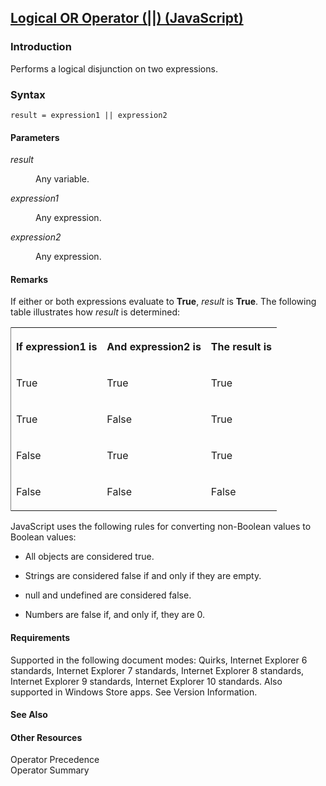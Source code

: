 ## [Logical OR Operator (||) (JavaScript)](Logical-OR-Operator.html)

### Introduction 

 Performs a logical disjunction on two expressions.

### Syntax 

```
result = expression1 || expression2
```

#### Parameters 

<div id="sectionSection0" class="section" name="collapseableSection" style="" expanded="true">
  <dl class="authored">
    <dt>
      <i xmlns:util="util">result</i>
    </dt>
    <dd>
      <p xmlns:util="util">
        Any variable.
      </p>
    </dd>
    <dt>
      <i xmlns:util="util">expression1</i>
    </dt>
    <dd>
      <p xmlns:util="util">
        Any expression.
      </p>
    </dd>
    <dt>
      <i xmlns:util="util">expression2</i>
    </dt>
    <dd>
      <p xmlns:util="util">
        Any expression.
      </p>
    </dd>
  </dl>
</div>

#### Remarks 

<div id="languageReferenceRemarksSection" class="section" name="collapseableSection" style="">
  <p xmlns:util="util">
    If either or both expressions evaluate to <b>True</b>, <i>result</i> is <b>True</b>. The following table illustrates how <i>result</i> is determined:
  </p>
  <div class="caption"></div>
  <div class="tableSection">
    <table width="50%" cellspacing="2" cellpadding="5" frame="lhs">
      <tr>
        <th>
          <p xmlns:util="util">
            If <span class="code">expression1</span> is
          </p>
        </th>
        <th>
          <p xmlns:util="util">
            And <span class="code">expression2</span> is
          </p>
        </th>
        <th>
          <p xmlns:util="util">
            The <span class="code">result</span> is
          </p>
        </th>
      </tr>
      <tr>
        <td>
          <p xmlns:util="util">
            True
          </p>
        </td>
        <td>
          <p xmlns:util="util">
            True
          </p>
        </td>
        <td>
          <p xmlns:util="util">
            True
          </p>
        </td>
      </tr>
      <tr>
        <td>
          <p xmlns:util="util">
            True
          </p>
        </td>
        <td>
          <p xmlns:util="util">
            False
          </p>
        </td>
        <td>
          <p xmlns:util="util">
            True
          </p>
        </td>
      </tr>
      <tr>
        <td>
          <p xmlns:util="util">
            False
          </p>
        </td>
        <td>
          <p xmlns:util="util">
            True
          </p>
        </td>
        <td>
          <p xmlns:util="util">
            True
          </p>
        </td>
      </tr>
      <tr>
        <td>
          <p xmlns:util="util">
            False
          </p>
        </td>
        <td>
          <p xmlns:util="util">
            False
          </p>
        </td>
        <td>
          <p xmlns:util="util">
            False
          </p>
        </td>
      </tr>
    </table>
  </div>
  <p xmlns:util="util">
    JavaScript uses the following rules for converting non-Boolean values to Boolean values:
  </p>
  <ul xmlns:util="util">
    <li>
      <p>
        All objects are considered true.
      </p>
    </li>
    <li>
      <p>
        Strings are considered false if and only if they are empty.
      </p>
    </li>
    <li>
      <p>
        <span sdata="langKeyword" value="null"><span class="keyword">null</span></span> and undefined are considered false.
      </p>
    </li>
    <li>
      <p>
        Numbers are false if, and only if, they are 0.
      </p>
    </li>
  </ul>
</div>

#### Requirements 

<div id="requirementsTitleSection" class="section" name="collapseableSection" style="">
  <p xmlns:util="util"></p>
  <p>
    Supported in the following document modes: Quirks, Internet Explorer 6 standards, Internet Explorer 7 standards, Internet Explorer 8 standards, Internet Explorer 9 standards, Internet Explorer 10
    standards. Also supported in Windows Store apps. See Version Information.
  </p>
</div>

#### See Also 

<div id="seeAlsoSection" class="section" name="collapseableSection" style="">
  <h4 class="subHeading">
    Other Resources
  </h4>
  <div class="seeAlsoStyle">
    <span sdata="link" xmlns:util="util">Operator Precedence</span>
  </div>
  <div class="seeAlsoStyle">
    <span sdata="link" xmlns:util="util">Operator Summary</span>
  </div>
</div>


